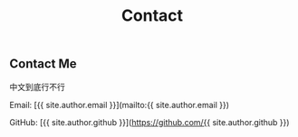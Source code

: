 ﻿---
layout: default
type: contact 
title: 'Contact'
description: 'Contact EpicWu.'
keywords: 'Contact, EpicWu'
---

## Contact Me

中文到底行不行

Email: [{{ site.author.email }}](mailto:{{ site.author.email }})

GitHub: [{{ site.author.github }}](https://github.com/{{ site.author.github }})
